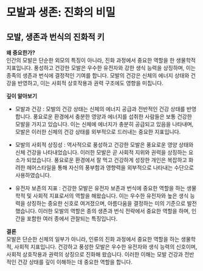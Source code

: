 # 모발과 생존: 진화의 비밀

## 모발, 생존과 번식의 진화적 키

**왜 중요한가?**   
인간의 모발은 단순한 외모의 특징이 아니라, 진화 과정에서 중요한 역할을 한 생물학적 지표입니다. 풍성하고 건강한 모발은 우수한 유전자와 강한 생식 능력을 상징하며, 이는 종족의 생존과 번식에 결정적인 기여를 합니다. 모발의 건강은 신체의 에너지 상태와 건강을 반영하고, 이는 사회적 상호작용과 권력 구조에도 영향을 미칩니다. 

**깊이 알아보기** 
- 모발과 건강 : 모발의 건강 상태는 신체의 에너지 공급과 전반적인 건강 상태를 반영합니다. 풍요로운 환경에서 충분한 영양과 에너지를 섭취한 사람들은 보통 건강한 모발을 가지고 있습니다. 이는 신체에 에너지가 충분히 공급되고 있음을 나타내며, 모발은 이러한 신체의 건강 상태를 외부적으로 드러내는 중요한 지표입니다. 

- 모발의 사회적 상징성 : 역사적으로 풍성하고 건강한 모발은 풍요로운 영양 상태와 신체 건강을 나타내었습니다. 이러한 모발은 곧 사회적 지위와 권력을 상징하는 요소가 되었습니다. 풍요로운 환경에서 잘 먹고 건강하게 성장한 개인은 복잡하고 화려한 헤어스타일을 통해 자신의 풍부함과 영향력을 외부적으로 나타내는 수단으로 사용하였습니다. 

- 유전자 보존의 지표 : 건강한 모발은 유전자 보존과 번식에 중요한 역할을 하는 생물학적 및 사회적 지표로서의 역할을 해왔습니다. 이는 우수한 유전자와 높은 생식 능력을 상징하는 중요한 신호로 여겨졌으며, 아름다움을 결정하는 미의 기준으로 발전했습니다. 이러한 모발의 역할은 종의 생존과 번식 전략에서 중요한 역할을 하며, 인간을 포함한 여러 종에서 관찰되는 특징입니다. 

**결론**   
모발은 단순한 신체의 일부가 아니라, 인류의 진화 과정에서 중요한 역할을 하는 생물학적, 사회적 지표입니다. 건강하고 풍성한 모발은 우수한 유전자와 생식 능력의 신호이며, 사회적 상호작용과 권력의 상징으로 진화해 왔습니다. 이러한 이해는 모발 건강과 전반적인 건강 상태를 깊이 이해하는 데 중요한 역할을 합니다.
<!--stackedit_data:
eyJoaXN0b3J5IjpbMTQ0MzkxMjI3NSwzODAyODEwNDMsMTY0Mj
c5OTM5NSwxNzQ2OTcyMDM5LDE2MjAzMDk5MzgsLTIwMTkzODUy
MTIsMTYyMDMwOTkzOF19
-->